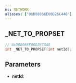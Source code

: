 ```yaml
---
ns: NETWORK
aliases: ["0xD08066E00D26C448"]
---
```

## _NET_TO_PROPSET

```c
// 0xD08066E00D26C448
int _NET_TO_PROPSET(int netId);
```

## Parameters
* **netId**:
